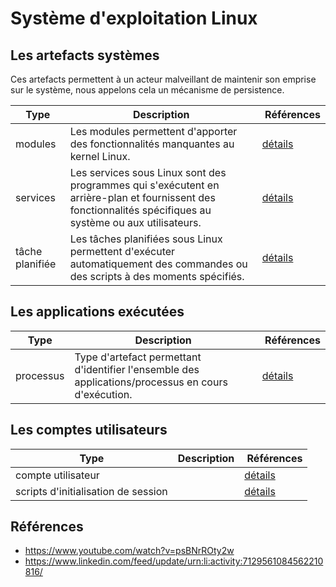 # Système d'exploitation Linux


## Les artefacts systèmes

Ces artefacts permettent à un acteur malveillant de maintenir son emprise sur le système, nous appelons cela un mécanisme de persistence.

| Type | Description | Références |
|-----|-------------|------------|
| modules | Les modules permettent d'apporter des fonctionnalités manquantes au kernel Linux. | [détails](./00_linux_artefacts/modules.md) |
| services | Les services sous Linux sont des programmes qui s'exécutent en arrière-plan et fournissent des fonctionnalités spécifiques au système ou aux utilisateurs.  | [détails](./00_linux_artefacts/services.md) |
| tâche planifiée | Les tâches planifiées sous Linux permettent d'exécuter automatiquement des commandes ou des scripts à des moments spécifiés. | [détails](./00_linux_artefacts/scheduled_tasks.md) |


## Les applications exécutées

| Type | Description | Références |
|-----|-------------|------------|
| processus | Type d'artefact permettant d'identifier l'ensemble des applications/processus en cours d'exécution. | [détails](./00_linux_artefacts/processus.md) |

## Les comptes utilisateurs


| Type | Description | Références |
|-----|-------------|------------|
| compte utilisateur |  | [détails](./00_linux_artefacts/user_account.md) |
| scripts d'initialisation de session |  | [détails](./00_linux_artefacts/logon_scripts.md) |


## Références

- https://www.youtube.com/watch?v=psBNrROty2w
- https://www.linkedin.com/feed/update/urn:li:activity:7129561084562210816/

